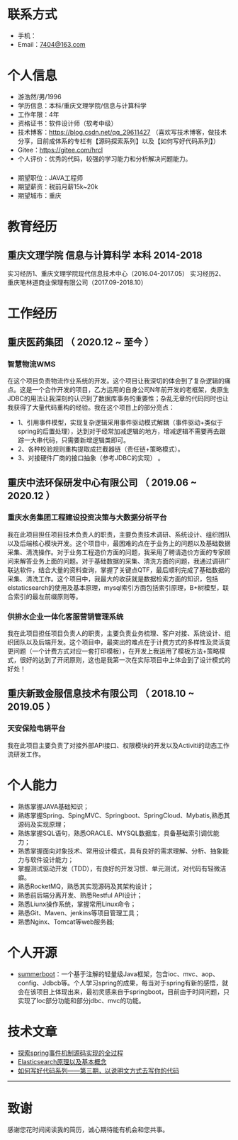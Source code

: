 
# 联系方式

- 手机：
- Email：7404@163.com

# 个人信息

 - 游浩然/男/1996 
 - 学历信息：本科/重庆文理学院/信息与计算科学 
 - 工作年限：4年
 - 资格证书：软件设计师（软考中级）
 - 技术博客：https://blog.csdn.net/qq_29611427 （喜欢写技术博客，做技术分享，目前成体系的专栏有【源码探索系列】以及【如何写好代码系列】）
 - Gitee：https://gitee.com/hrcl
 - 个人评价：优秀的代码，较强的学习能力和分析解决问题能力。
 ##### 
 - 期望职位：JAVA工程师
 - 期望薪资：税前月薪15k~20k
 - 期望城市：重庆

# 教育经历
## 重庆文理学院  信息与计算科学 本科  2014-2018

 实习经历1、重庆文理学院现代信息技术中心（2016.04-2017.05）
 实习经历2、重庆笔林道商业保理有限公司（2017.09-2018.10）


# 工作经历
## 重庆医药集团 （ 2020.12 ~ 至今 ）

### 智慧物流WMS
在这个项目负责物流作业系统的开发。这个项目让我深切的体会到了复杂逻辑的痛点。这是一个合作开发的项目，乙方运用的自身公司N年前开发的老框架，类原生JDBC的用法让我深刻的认识到了数据库事务的重要性；杂乱无章的代码同时也让我获得了大量代码重构的经验。我在这个项目上的部分亮点：       
- 1、引用事件模型，实现复杂逻辑采用事件驱动模式解耦（事件驱动+类似于spring的后置处理），达到对于经常加减逻辑的地方，增减逻辑不需要再去跟踪一大串代码，只需要新增逻辑类即可。    
- 2、各种校验规则重构提取成拦截器链（责任链+策略模式）。      
- 3、对接硬件厂商的接口抽象（参考JDBC的实现） 。


## 重庆中法环保研发中心有限公司 （ 2019.06 ~ 2020.12 ）   

### 重庆水务集团工程建设投资决策与大数据分析平台 
我在此项目担任项目技术负责人的职责，主要负责技术调研、系统设计、组织团队以及后端核心模块开发。这个项目中，最困难的点在于业务上的问题以及基础数据采集、清洗操作。对于业务工程造价方面的问题，我采用了聘请造价方面的专家顾问来解答业务上面的问题。对于基础数据的采集、清洗方面的问题，我通过调研广联达软件，结合大量的资料查询，掌握了关键点QTF，最后顺利完成了基础数据的采集、清洗工作。这个项目中，我最大的收获就是数据检索方面的知识，包括elstaticsearch的使用及基本原理，mysql索引方面包括索引原理，B+树模型，联合索引的最左前缀原则等。


### 供排水企业一体化客服营销管理系统 
我在此项目担任项目负责人的职责，主要负责业务梳理、客户对接、系统设计、组织团队以及后端开发。这个项目中，最突出的难点在于计费方式的多样性及灵活变更问题（一个计费方式对应一套打印模板），在开发上我运用了模板方法+策略模式，很好的达到了开闭原则，这也是我第一次在实际项目中上体会到了设计模式的好处！

## 
## 重庆新致金服信息技术有限公司 （ 2018.10 ~ 2019.05 ）
### 天安保险电销平台 
我在此项目主要负责了对接外部API接口、权限模块的开发以及Activiti的动态工作流研发工作。


# 个人能力
- 熟练掌握JAVA基础知识；
- 熟练掌握Spring、SpingMVC、Springboot、SpringCloud、Mybatis,熟悉其源码及实现原理；
- 熟练掌握SQL语句，熟悉ORACLE、MYSQL数据库，具备基础索引调优能力；
- 熟悉掌握面向对象技术、常用设计模式，具有良好的需求理解、分析、抽象能力与软件设计能力；
- 掌握测试驱动开发（TDD），有良好的开发习惯、单元测试，对代码有轻微洁癖。
- 熟悉RocketMQ，熟悉其实现源码及其架构设计；
- 熟悉前后端分离开发、熟悉Restful API设计；
- 熟悉Liunx操作系统，掌握常用Linux命令；
- 熟悉Git、Maven、jenkins等项目管理工具；
- 熟悉Nginx、Tomcat等web服务器;

# 个人开源
- [summerboot](https://gitee.com/hrcl/summerboot)：一个基于注解的轻量级Java框架，包含ioc、mvc、aop、config、Jdbcb等。个人学习spring的成果，每当对于spring有新的感悟，就会在该项目上体现出来，最初灵感来自于springboot，目前由于时间问题，只实现了Ioc部分功能和部分jdbc、mvc的功能。


# 技术文章

- [探索spring事件机制源码实现的全过程](https://blog.csdn.net/qq_29611427/article/details/122845169)
- [Elasticsearch原理以及基本概念](https://blog.csdn.net/qq_29611427/article/details/105121712) 
- [如何写好代码系列——第三期，以说明文方式去写你的代码](https://blog.csdn.net/qq_29611427/article/details/120572863?spm=1001.2014.3001.5501) 

   
---      
# 致谢
感谢您花时间阅读我的简历，诚心期待能有机会和您共事。
      
